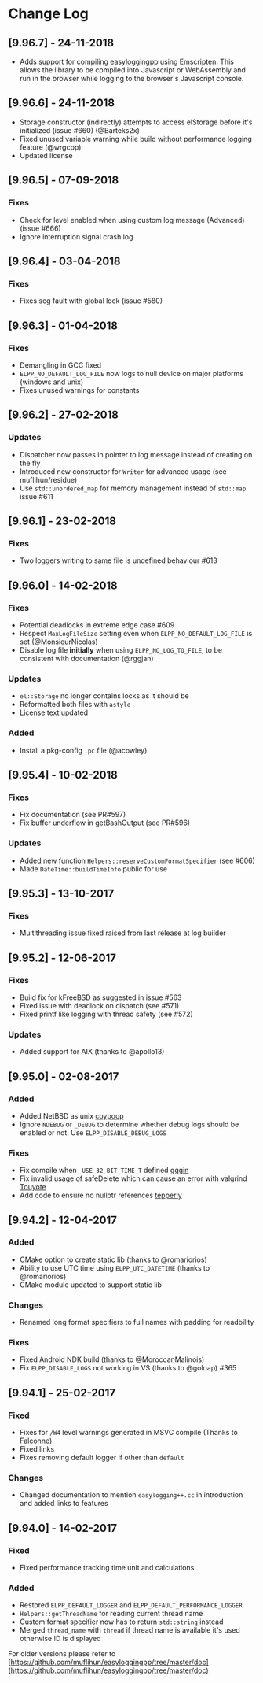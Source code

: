 # Change Log

## [9.96.7] - 24-11-2018
- Adds support for compiling easyloggingpp using Emscripten. This allows the library to be compiled into Javascript or WebAssembly and run in the browser while logging to the browser's Javascript console.

## [9.96.6] - 24-11-2018
- Storage constructor (indirectly) attempts to access elStorage before it's initialized (issue #660) (@Barteks2x)
- Fixed unused variable warning while build without performance logging feature (@wrgcpp)
- Updated license

## [9.96.5] - 07-09-2018
### Fixes
- Check for level enabled when using custom log message (Advanced) (issue #666)
- Ignore interruption signal crash log

## [9.96.4] - 03-04-2018
### Fixes
- Fixes seg fault with global lock (issue #580)

## [9.96.3] - 01-04-2018
### Fixes
- Demangling in GCC fixed
- `ELPP_NO_DEFAULT_LOG_FILE` now logs to null device on major platforms (windows and unix)
- Fixes unused warnings for constants

## [9.96.2] - 27-02-2018
### Updates
- Dispatcher now passes in pointer to log message instead of creating on the fly
- Introduced new constructor for `Writer` for advanced usage (see muflihun/residue)
- Use `std::unordered_map` for memory management instead of `std::map` issue #611

## [9.96.1] - 23-02-2018
### Fixes
- Two loggers writing to same file is undefined behaviour #613

## [9.96.0] - 14-02-2018
### Fixes
- Potential deadlocks in extreme edge case #609
- Respect `MaxLogFileSize` setting even when `ELPP_NO_DEFAULT_LOG_FILE` is set (@MonsieurNicolas)
- Disable log file **initially** when using `ELPP_NO_LOG_TO_FILE`, to be consistent with documentation (@rggjan)

### Updates
- `el::Storage` no longer contains locks as it should be
- Reformatted both files with `astyle`
- License text updated

### Added
- Install a pkg-config `.pc` file (@acowley)

## [9.95.4] - 10-02-2018
### Fixes
- Fix documentation (see PR#597)
- Fix buffer underflow in getBashOutput (see PR#596)

### Updates
- Added new function `Helpers::reserveCustomFormatSpecifier` (see #606)
- Made `DateTime::buildTimeInfo` public for use

## [9.95.3] - 13-10-2017
### Fixes
- Multithreading issue fixed raised from last release at log builder

## [9.95.2] - 12-06-2017
### Fixes
 - Build fix for kFreeBSD as suggested in issue #563
 - Fixed issue with deadlock on dispatch (see #571)
 - Fixed printf like logging with thread safety (see #572)

### Updates
 - Added support for AIX (thanks to @apollo13)

## [9.95.0] - 02-08-2017
### Added
 - Added NetBSD as unix [coypoop](https://github.com/muflihun/easyloggingpp/pull/548/commits)
 - Ignore `NDEBUG` or `_DEBUG` to determine whether debug logs should be enabled or not. Use `ELPP_DISABLE_DEBUG_LOGS`

### Fixes
 - Fix compile when `_USE_32_BIT_TIME_T` defined [gggin](https://github.com/muflihun/easyloggingpp/pull/542/files)
 - Fix invalid usage of safeDelete which can cause an error with valgrind [Touyote](https://github.com/muflihun/easyloggingpp/pull/544/files)
 - Add code to ensure no nullptr references [tepperly](https://github.com/muflihun/easyloggingpp/pull/512/files)

## [9.94.2] - 12-04-2017
### Added
 - CMake option to create static lib (thanks to @romariorios)
 - Ability to use UTC time using `ELPP_UTC_DATETIME` (thanks to @romariorios)
 - CMake module updated to support static lib

### Changes
 - Renamed long format specifiers to full names with padding for readbility

### Fixes
 - Fixed Android NDK build (thanks to @MoroccanMalinois)
 - Fix `ELPP_DISABLE_LOGS` not working in VS (thanks to @goloap) #365

## [9.94.1] - 25-02-2017
### Fixed
 - Fixes for `/W4` level warnings generated in MSVC compile (Thanks to [Falconne](https://github.com/Falconne))
 - Fixed links
 - Fixes removing default logger if other than `default`

### Changes
 - Changed documentation to mention `easylogging++.cc` in introduction and added links to features

## [9.94.0] - 14-02-2017
### Fixed
 - Fixed performance tracking time unit and calculations

### Added
 - Restored `ELPP_DEFAULT_LOGGER` and `ELPP_DEFAULT_PERFORMANCE_LOGGER`
 - `Helpers::getThreadName` for reading current thread name
 - Custom format specifier now has to return `std::string` instead
 - Merged `thread_name` with `thread` if thread name is available it's used otherwise ID is displayed

For older versions please refer to [https://github.com/muflihun/easyloggingpp/tree/master/doc](https://github.com/muflihun/easyloggingpp/tree/master/doc)
